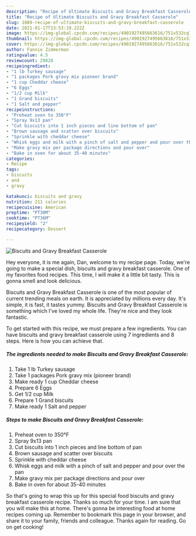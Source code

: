 ```yaml
---
description: "Recipe of Ultimate Biscuits and Gravy Breakfast Casserole"
title: "Recipe of Ultimate Biscuits and Gravy Breakfast Casserole"
slug: 1089-recipe-of-ultimate-biscuits-and-gravy-breakfast-casserole
date: 2021-01-17T13:53:19.222Z
image: https://img-global.cpcdn.com/recipes/4901927495663616/751x532cq70/biscuits-and-gravy-breakfast-casserole-recipe-main-photo.jpg
thumbnail: https://img-global.cpcdn.com/recipes/4901927495663616/751x532cq70/biscuits-and-gravy-breakfast-casserole-recipe-main-photo.jpg
cover: https://img-global.cpcdn.com/recipes/4901927495663616/751x532cq70/biscuits-and-gravy-breakfast-casserole-recipe-main-photo.jpg
author: Fannie Zimmerman
ratingvalue: 4.5
reviewcount: 29828
recipeingredient:
- "1 lb Turkey sausage"
- "1 packages Pork gravy mix pioneer brand"
- "1 cup Cheddar cheese"
- "6 Eggs"
- "1/2 cup Milk"
- "1 Grand biscuits"
- "1 Salt and pepper"
recipeinstructions:
- "Preheat oven to 350°F"
- "Spray 9x13 pan"
- "Cut biscuits into 1 inch pieces and line bottom of pan"
- "Brown sausage and scatter over biscuits"
- "Sprinkle with cheddar cheese"
- "Whisk eggs and milk with a pinch of salt and pepper and pour over the pan"
- "Make gravy mix per package directions and pour over"
- "Bake in oven for about 35-40 minutes"
categories:
- Recipe
tags:
- biscuits
- and
- gravy

katakunci: biscuits and gravy 
nutrition: 211 calories
recipecuisine: American
preptime: "PT30M"
cooktime: "PT36M"
recipeyield: "2"
recipecategory: Dessert

---
```



![Biscuits and Gravy Breakfast Casserole](https://img-global.cpcdn.com/recipes/4901927495663616/751x532cq70/biscuits-and-gravy-breakfast-casserole-recipe-main-photo.jpg)

Hey everyone, it is me again, Dan, welcome to my recipe page. Today, we're going to make a special dish, biscuits and gravy breakfast casserole. One of my favorites food recipes. This time, I will make it a little bit tasty. This is gonna smell and look delicious.



Biscuits and Gravy Breakfast Casserole is one of the most popular of current trending meals on earth. It is appreciated by millions every day. It's simple, it is fast, it tastes yummy. Biscuits and Gravy Breakfast Casserole is something which I've loved my whole life. They're nice and they look fantastic.


To get started with this recipe, we must prepare a few ingredients. You can have biscuits and gravy breakfast casserole using 7 ingredients and 8 steps. Here is how you can achieve that.

<!--inarticleads1-->

##### The ingredients needed to make Biscuits and Gravy Breakfast Casserole:

1. Take 1 lb Turkey sausage
1. Take 1 packages Pork gravy mix (pioneer brand)
1. Make ready 1 cup Cheddar cheese
1. Prepare 6 Eggs
1. Get 1/2 cup Milk
1. Prepare 1 Grand biscuits
1. Make ready 1 Salt and pepper




<!--inarticleads2-->

##### Steps to make Biscuits and Gravy Breakfast Casserole:

1. Preheat oven to 350°F
1. Spray 9x13 pan
1. Cut biscuits into 1 inch pieces and line bottom of pan
1. Brown sausage and scatter over biscuits
1. Sprinkle with cheddar cheese
1. Whisk eggs and milk with a pinch of salt and pepper and pour over the pan
1. Make gravy mix per package directions and pour over
1. Bake in oven for about 35-40 minutes




So that's going to wrap this up for this special food biscuits and gravy breakfast casserole recipe. Thanks so much for your time. I am sure that you will make this at home. There's gonna be interesting food at home recipes coming up. Remember to bookmark this page in your browser, and share it to your family, friends and colleague. Thanks again for reading. Go on get cooking!
